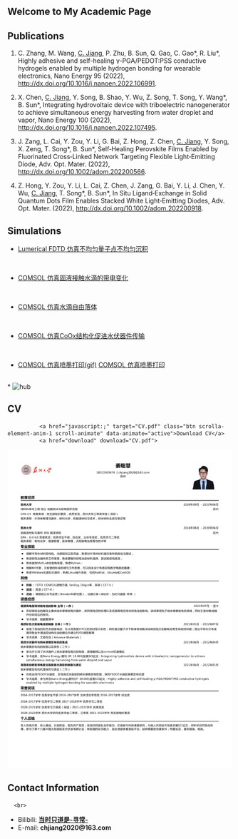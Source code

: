 
## Welcome to My Academic Page

## Publications

1. C. Zhang, M. Wang, <u>C. Jiang</u>, P. Zhu, B. Sun, Q. Gao, C. Gao\*, R. Liu\*, Highly adhesive and self-healing γ-PGA/PEDOT:PSS conductive hydrogels enabled by multiple hydrogen bonding for wearable electronics, Nano Energy 95 (2022), <http://dx.doi.org/10.1016/j.nanoen.2022.106991>.

1. X. Chen, <u>C. Jiang</u>, Y. Song, B. Shao, Y. Wu, Z. Song, T. Song, Y. Wang\*, B. Sun\*, Integrating hydrovoltaic device with triboelectric nanogenerator to achieve simultaneous energy harvesting from water droplet and vapor, Nano Energy 100 (2022), <http://dx.doi.org/10.1016/j.nanoen.2022.107495>.

1. J. Zang, L. Cai, Y. Zou, Y. Li, G. Bai, Z. Hong, Z. Chen, <u>C. Jiang</u>, Y. Song, X. Zeng, T. Song\*, B. Sun\*, Self‐Healing Perovskite Films Enabled by Fluorinated Cross‐Linked Network Targeting Flexible Light‐Emitting Diode, Adv. Opt. Mater.  (2022), <http://dx.doi.org/10.1002/adom.202200566>.

1. Z. Hong, Y. Zou, Y. Li, L. Cai, Z. Chen, J. Zang, G. Bai, Y. Li, J. Chen, Y. Wu, <u>C. Jiang</u>, T. Song\*, B. Sun\*, In Situ Ligand‐Exchange in Solid Quantum Dots Film Enables Stacked White Light‐Emitting Diodes, Adv. Opt. Mater.  (2022), <http://dx.doi.org/10.1002/adom.202200918>.

## Simulations
     
* <a href="https://github.com/Drchjiang/Drchjiang.github.io/blob/main/_picture/blog1.png" target="_blank"> Lumerical FDTD 仿真不均匀量子点不均匀沉积</a>
<br>
  
* <a href="https://github.com/Drchjiang/Drchjiang.github.io/blob/main/_picture/blog2.png" target="_blank"> COMSOL 仿真固液接触水滴的带电变化</a>
<br>
  
* <a href="https://github.com/Drchjiang/Drchjiang.github.io/blob/main/_picture/blog3.gif" target="_blank"> COMSOL 仿真水滴自由落体</a>
<br>
 
* <a href="https://github.com/Drchjiang/Drchjiang.github.io/blob/main/_picture/blog4.png" target="_blank"> COMSOL 仿真CoOx结构化促进水伏器件传输</a>
<br>
  
* <a href="https://github.com/Drchjiang/Drchjiang.github.io/blob/main/_picture/blog5.gif" target="_blank"> COMSOL 仿真喷墨打印(gif)</a>
 <a href="https://github.com/Drchjiang/Drchjiang.github.io/blob/main/_picture/blog5.gif" target="_blank"> COMSOL 仿真喷墨打印</a>
<br>   
* <img class="fit-picture"
     src="./_picture/blog7.jpg"
     alt="hub">
      
## CV

   <!-- Button CV -->
              <a href="javascript:;" target="CV.pdf" class="btn scrolla-element-anim-1 scroll-animate" data-animate="active">Download CV</a>
              <a href="download" download="CV.pdf">
<img border="0" src="CV.pdf" alt="Wrong">
</a>
      
      
## Contact Information
      <br>
<ul>
      <li> Bilibili: <strong><a href="https://space.bilibili.com/390423616" target="_blank">当时只道是-寻常-</a></strong> </li>
      <li> E-mail: <strong>chjiang2020@163.com</strong></li>
</ul>
